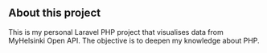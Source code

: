 
## About this project

This is my personal Laravel PHP project that visualises data from MyHelsinki Open API.
The objective is to deepen my knowledge about PHP. 